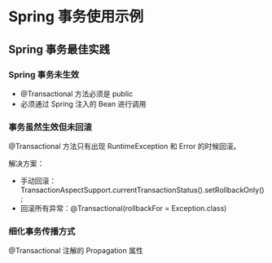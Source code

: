 # Spring 事务使用示例

## Spring 事务最佳实践

### Spring 事务未生效

- @Transactional 方法必须是 public
- 必须通过 Spring 注入的 Bean 进行调用

### 事务虽然生效但未回滚

@Transactional 方法只有出现 RuntimeException 和 Error 的时候回滚。

解决方案：

- 手动回滚：TransactionAspectSupport.currentTransactionStatus().setRollbackOnly();
- 回滚所有异常：​@Transactional(rollbackFor = Exception.class)

### 细化事务传播方式

@Transactional 注解的 Propagation 属性

